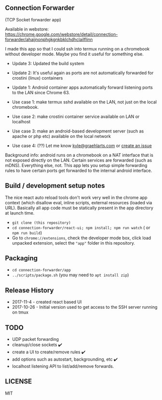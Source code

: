 ## Connection Forwarder
(TCP Socket forwarder app)

Available in webstore: https://chrome.google.com/webstore/detail/connection-forwarder/ahaijnonphgkgnkbklchdhclailflinn

I made this app so that I could ssh into termux running on a chromebook without developer mode. Maybe you find it useful for something else.


- Update 3: Updated the build system
- Update 2: It's useful again as ports are not automatically forwarded for crostini (linux) containers
- Update 1: Android container apps automatically forward listening ports to the LAN since Chrome 63.



- Use case 1: make termux sshd available on the LAN, not just on the local chromebook.
- Use case 2: make crostini container service available on LAN or localhost
- Use case 3: make an android-based development server (such as apache or php etc) available on the local network
- Use case 4: (??) Let me know kyle@graehlarts.com or [create an issue](https://github.com/kzahel/connection-forwarder/issues)

Background info: android runs on a chromebook on a NAT interface that is not exposed directly on the LAN. Certain services are forwarded (such as mDNS). Everything else, not. This app lets you setup simple forwarding rules to have certain ports get forwarded to the internal android interface.

## Build / development setup notes

The nice react auto reload tools don't work very well in the chrome app context (which disallow eval, inline scripts, external resources (loaded via URL). Basically all app code must be statically present in the app directory at launch time.

- `git clone (this repository)`
- `cd connection-forwarder/react-ui; npm install; npm run watch` ( or `npm run build`)
- Go to `chrome://extensions`, check the developer mode box, click load unpacked extension, select the `"app"` folder in this repository.

## Packaging
- `cd connection-forwarder/app`
- `../scripts/package.sh` (you may need to `apt install zip`)

## Release History

- 2017-11-4 - created react based UI
- 2017-10-26 - Initial version used to get access to the SSH server running on tmux

## TODO

- UDP packet forwarding
- cleanup/close sockets ✔️
- create a UI to create/remove rules ✔️
- add options such as autostart, backgrounding, etc ✔️
- localhost listening API to list/add/remove forwards.

## LICENSE

MIT
